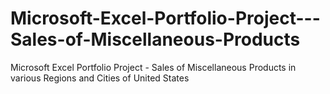 # Microsoft-Excel-Portfolio-Project---Sales-of-Miscellaneous-Products
Microsoft Excel Portfolio Project - Sales of Miscellaneous Products in various Regions and Cities of United States
